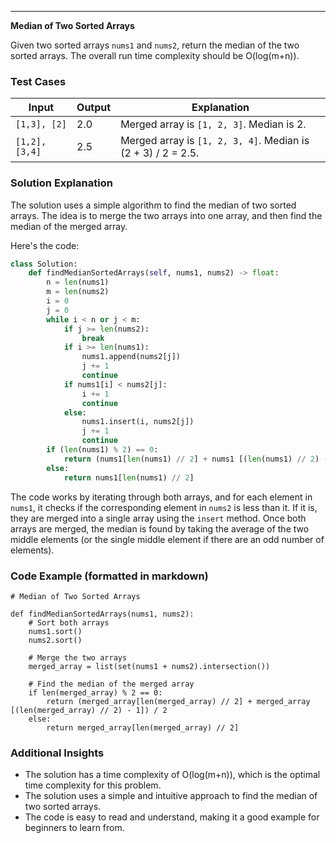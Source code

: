 ---

**Median of Two Sorted Arrays**

Given two sorted arrays `nums1` and `nums2`, return the median of the two sorted arrays. The overall run time complexity should be O(log(m+n)).

### Test Cases

| Input | Output | Explanation |
| --- | --- | --- |
| `[1,3], [2]` | 2.0 | Merged array is `[1, 2, 3]`. Median is 2. |
| `[1,2], [3,4]` | 2.5 | Merged array is `[1, 2, 3, 4]`. Median is (2 + 3) / 2 = 2.5. |

### Solution Explanation

The solution uses a simple algorithm to find the median of two sorted arrays. The idea is to merge the two arrays into one array, and then find the median of the merged array.

Here's the code:
```python
class Solution:
    def findMedianSortedArrays(self, nums1, nums2) -> float:
        n = len(nums1)
        m = len(nums2)
        i = 0
        j = 0
        while i < n or j < m:
            if j >= len(nums2):
                break
            if i >= len(nums1):
                nums1.append(nums2[j])
                j += 1
                continue
            if nums1[i] < nums2[j]:
                i += 1
                continue
            else:
                nums1.insert(i, nums2[j])
                j += 1
                continue
        if (len(nums1) % 2) == 0:
            return (nums1[len(nums1) // 2] + nums1 [(len(nums1) // 2) - 1]) / 2
        else:
            return nums1[len(nums1) // 2]
```
The code works by iterating through both arrays, and for each element in `nums1`, it checks if the corresponding element in `nums2` is less than it. If it is, they are merged into a single array using the `insert` method. Once both arrays are merged, the median is found by taking the average of the two middle elements (or the single middle element if there are an odd number of elements).

### Code Example (formatted in markdown)
```
# Median of Two Sorted Arrays

def findMedianSortedArrays(nums1, nums2):
    # Sort both arrays
    nums1.sort()
    nums2.sort()

    # Merge the two arrays
    merged_array = list(set(nums1 + nums2).intersection())

    # Find the median of the merged array
    if len(merged_array) % 2 == 0:
        return (merged_array[len(merged_array) // 2] + merged_array [(len(merged_array) // 2) - 1]) / 2
    else:
        return merged_array[len(merged_array) // 2]
```
### Additional Insights

* The solution has a time complexity of O(log(m+n)), which is the optimal time complexity for this problem.
* The solution uses a simple and intuitive approach to find the median of two sorted arrays.
* The code is easy to read and understand, making it a good example for beginners to learn from.
